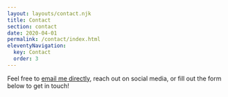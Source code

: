 ```yaml
---
layout: layouts/contact.njk
title: Contact
section: contact
date: 2020-04-01
permalink: /contact/index.html
eleventyNavigation:
  key: Contact
  order: 3
---
```


Feel free to [email me directly](mailto:jenniferposh@gmail.com), reach out on social media, or fill out the form below to get in touch!
